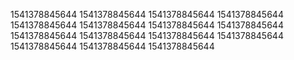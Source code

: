 1541378845644
1541378845644
1541378845644
1541378845644
1541378845644
1541378845644
1541378845644
1541378845644
1541378845644
1541378845644
1541378845644
1541378845644
1541378845644
1541378845644
1541378845644